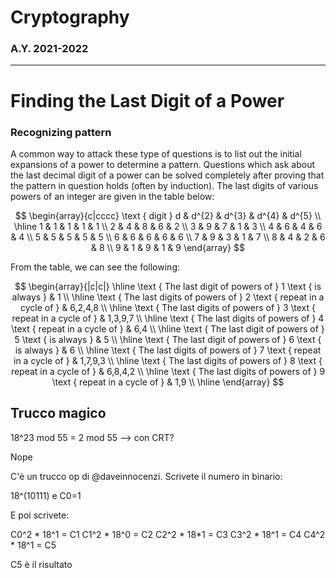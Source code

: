 # Cryptography 
### A.Y. 2021-2022
---

# Finding the Last Digit of a Power
### Recognizing pattern

A common way to attack these type of questions is to list out the initial expansions of a power to determine a pattern. Questions which ask about the last decimal digit of a power can be solved completely after proving that the pattern in question holds (often by induction). The last digits of various powers of an integer are given in the table below:

$$
\begin{array}{c|cccc}
\text { digit } d & d^{2} & d^{3} & d^{4} & d^{5} \\
\hline 1 & 1 & 1 & 1 & 1 \\
2 & 4 & 8 & 6 & 2 \\
3 & 9 & 7 & 1 & 3 \\
4 & 6 & 4 & 6 & 4 \\
5 & 5 & 5 & 5 & 5 \\
6 & 6 & 6 & 6 & 6 \\
7 & 9 & 3 & 1 & 7 \\
8 & 4 & 2 & 6 & 8 \\
9 & 1 & 9 & 1 & 9
\end{array}
$$

From the table, we can see the following:

$$
\begin{array}{|c|c|}
\hline \text { The last digit of powers of } 1 \text { is always } & 1 \\
\hline \text { The last digits of powers of } 2 \text { repeat in a cycle of } & 6,2,4,8 \\
\hline \text { The last digits of powers of } 3 \text { repeat in a cycle of } & 1,3,9,7 \\
\hline \text { The last digits of powers of } 4 \text { repeat in a cycle of } & 6,4 \\
\hline \text { The last digit of powers of } 5 \text { is always } & 5 \\
\hline \text { The last digit of powers of } 6 \text { is always } & 6 \\
\hline \text { The last digits of powers of } 7 \text { repeat in a cycle of } & 1,7,9,3 \\
\hline \text { The last digits of powers of } 8 \text { repeat in a cycle of } & 6,8,4,2 \\
\hline \text { The last digits of powers of } 9 \text { repeat in a cycle of } & 1,9 \\
\hline
\end{array}
$$

## Trucco magico

18^23 mod 55 = 2 mod 55 —> con CRT?

Nope

C'è un trucco op di @daveinnocenzi. Scrivete il numero in binario:

18^(10111)  e C0=1

E poi scrivete:

C0^2 * 18^1 = C1
C1^2 * 18^0 = C2
C2^2 * 18*1 = C3
C3^2 * 18^1 = C4
C4^2 * 18^1 = C5

C5 è il risultato
